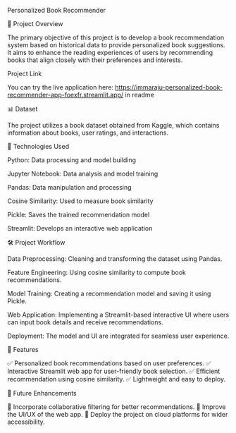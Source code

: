 Personalized Book Recommender

📌 Project Overview

The primary objective of this project is to develop a book recommendation system based on historical data to provide personalized book suggestions. It aims to enhance the reading experiences of users by recommending books that align closely with their preferences and interests.

Project Link

You can try the live application here: https://immaraju-personalized-book-recommender-app-foexfr.streamlit.app/ in readme

📊 Dataset

The project utilizes a book dataset obtained from Kaggle, which contains information about books, user ratings, and interactions.

🚀 Technologies Used

Python: Data processing and model building

Jupyter Notebook: Data analysis and model training

Pandas: Data manipulation and processing

Cosine Similarity: Used to measure book similarity

Pickle: Saves the trained recommendation model

Streamlit: Develops an interactive web application


🛠️ Project Workflow

Data Preprocessing: Cleaning and transforming the dataset using Pandas.

Feature Engineering: Using cosine similarity to compute book recommendations.

Model Training: Creating a recommendation model and saving it using Pickle.

Web Application: Implementing a Streamlit-based interactive UI where users can input book details and receive recommendations.

Deployment: The model and UI are integrated for seamless user experience.

🌟 Features

✅ Personalized book recommendations based on user preferences.
✅ Interactive Streamlit web app for user-friendly book selection.
✅ Efficient recommendation using cosine similarity.
✅ Lightweight and easy to deploy.

📌 Future Enhancements

🔹 Incorporate collaborative filtering for better recommendations.
🔹 Improve the UI/UX of the web app.
🔹 Deploy the project on cloud platforms for wider accessibility.




